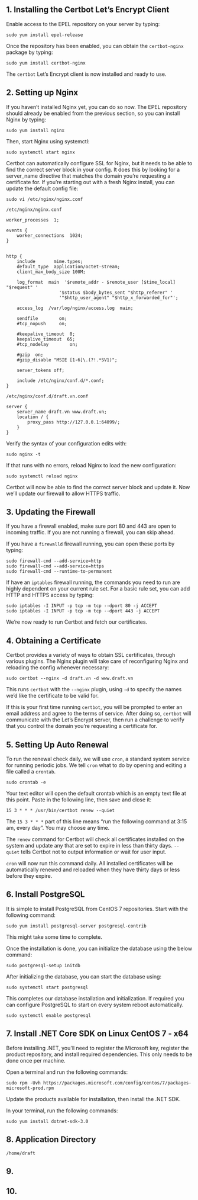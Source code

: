 ## 1. Installing the Certbot Let’s Encrypt Client
Enable access to the EPEL repository on your server by typing:

    sudo yum install epel-release

Once the repository has been enabled, you can obtain the `certbot-nginx` package by typing:

    sudo yum install certbot-nginx

The `certbot` Let’s Encrypt client is now installed and ready to use.
    
## 2. Setting up Nginx
If you haven’t installed Nginx yet, you can do so now. The EPEL repository should already be enabled from the previous section, so you can install Nginx by typing:

    sudo yum install nginx

Then, start Nginx using systemctl:

    sudo systemctl start nginx

Certbot can automatically configure SSL for Nginx, but it needs to be able to find the correct server block in your config. It does this by looking for a server_name directive that matches the domain you’re requesting a certificate for. If you’re starting out with a fresh Nginx install, you can update the default config file:

    sudo vi /etc/nginx/nginx.conf

`/etc/nginx/nginx.conf`

    worker_processes  1;

    events {
        worker_connections  1024;
    }


    http {
        include       mime.types;
        default_type  application/octet-stream;
        client_max_body_size 100M;

        log_format  main  '$remote_addr - $remote_user [$time_local] "$request" '
                        '$status $body_bytes_sent "$http_referer" '
                        '"$http_user_agent" "$http_x_forwarded_for"';

        access_log  /var/log/nginx/access.log  main;

        sendfile        on;
        #tcp_nopush     on;

        #keepalive_timeout  0;
        keepalive_timeout  65;
        #tcp_nodelay        on;

        #gzip  on;
        #gzip_disable "MSIE [1-6]\.(?!.*SV1)";

        server_tokens off;

        include /etc/nginx/conf.d/*.conf;
    }

`/etc/nginx/conf.d/draft.vn.conf`

    server {
        server_name draft.vn www.draft.vn;
        location / {
            proxy_pass http://127.0.0.1:64099/;
        }
    }

Verify the syntax of your configuration edits with:

    sudo nginx -t

If that runs with no errors, reload Nginx to load the new configuration:

    sudo systemctl reload nginx

Certbot will now be able to find the correct server block and update it. Now we’ll update our firewall to allow HTTPS traffic.

## 3. Updating the Firewall

If you have a firewall enabled, make sure port 80 and 443 are open to incoming traffic. If you are not running a firewall, you can skip ahead.

If you have a `firewalld` firewall running, you can open these ports by typing:

    sudo firewall-cmd --add-service=http
    sudo firewall-cmd --add-service=https
    sudo firewall-cmd --runtime-to-permanent

If have an `iptables` firewall running, the commands you need to run are highly dependent on your current rule set. For a basic rule set, you can add HTTP and HTTPS access by typing:

    sudo iptables -I INPUT -p tcp -m tcp --dport 80 -j ACCEPT
    sudo iptables -I INPUT -p tcp -m tcp --dport 443 -j ACCEPT

We’re now ready to run Certbot and fetch our certificates.

## 4. Obtaining a Certificate
Certbot provides a variety of ways to obtain SSL certificates, through various plugins. The Nginx plugin will take care of reconfiguring Nginx and reloading the config whenever necessary:

    sudo certbot --nginx -d draft.vn -d www.draft.vn

This runs `certbot` with the `--nginx` plugin, using `-d` to specify the names we’d like the certificate to be valid for.

If this is your first time running `certbot`, you will be prompted to enter an email address and agree to the terms of service. After doing so, `certbot` will communicate with the Let’s Encrypt server, then run a challenge to verify that you control the domain you’re requesting a certificate for.
    
## 5. Setting Up Auto Renewal
To run the renewal check daily, we will use `cron`, a standard system service for running periodic jobs. We tell `cron` what to do by opening and editing a file called a `crontab`.

    sudo crontab -e

Your text editor will open the default crontab which is an empty text file at this point. Paste in the following line, then save and close it:

    15 3 * * * /usr/bin/certbot renew --quiet

The `15 3 * * *` part of this line means “run the following command at 3:15 am, every day”. You may choose any time.

The `renew` command for Certbot will check all certificates installed on the system and update any that are set to expire in less than thirty days. `--quiet` tells Certbot not to output information or wait for user input.

`cron` will now run this command daily. All installed certificates will be automatically renewed and reloaded when they have thirty days or less before they expire.

## 6. Install PostgreSQL
It is simple to install PostgreSQL from CentOS 7 repositories. Start with the following command:

    sudo yum install postgresql-server postgresql-contrib

This might take some time to complete.

Once the installation is done, you can initialize the database using the below command:

    sudo postgresql-setup initdb

After initializing the database, you can start the database using:

    sudo systemctl start postgresql

This completes our database installation and initialization. If required you can configure PostgreSQL to start on every system reboot automatically.

    sudo systemctl enable postgresql

## 7. Install .NET Core SDK on Linux CentOS 7 - x64
Before installing .NET, you'll need to register the Microsoft key, register the product repository, and install required dependencies. This only needs to be done once per machine.

Open a terminal and run the following commands:

    sudo rpm -Uvh https://packages.microsoft.com/config/centos/7/packages-microsoft-prod.rpm

Update the products available for installation, then install the .NET SDK.

In your terminal, run the following commands:

    sudo yum install dotnet-sdk-3.0

## 8. Application Directory
`/home/draft`

## 9. 

## 10. 

